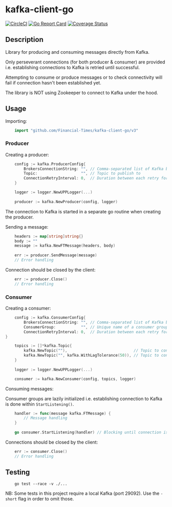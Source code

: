 # kafka-client-go

[![CircleCI](https://circleci.com/gh/Financial-Times/kafka-client-go.svg?style=svg)](https://circleci.com/gh/Financial-Times/kafka-client-go)
[![Go Report Card](https://goreportcard.com/badge/github.com/Financial-Times/kafka-client-go)](https://goreportcard.com/report/github.com/Financial-Times/kafka-client-go)
[![Coverage Status](https://coveralls.io/repos/github/Financial-Times/kafka-client-go/badge.svg)](https://coveralls.io/github/Financial-Times/kafka-client-go)

## Description

Library for producing and consuming messages directly from Kafka.

Only perseverant connections (for both producer & consumer) are provided
i.e. establishing connections to Kafka is retried until successful.

Attempting to consume or produce messages or to check connectivity will fail if connection hasn't been established yet.

The library is NOT using Zookeeper to connect to Kafka under the hood.

## Usage

Importing:

```go
    import "github.com/Financial-Times/kafka-client-go/v3"
```

### Producer

Creating a producer:

```go
    config := kafka.ProducerConfig{
        BrokersConnectionString: "", // Comma-separated list of Kafka brokers
        Topic:                   "", // Topic to publish to 
        ConnectionRetryInterval: 0,  // Duration between each retry for establishing connection
    }

    logger := logger.NewUPPLogger(...)
    
    producer := kafka.NewProducer(config, logger)
```

The connection to Kafka is started in a separate go routine when creating the producer.

Sending a message:

```go
    headers := map[string]string{}
    body := ""
    message := kafka.NewFTMessage(headers, body)
    
    err := producer.SendMessage(message)
    // Error handling
```

Connection should be closed by the client:

```go
    err := producer.Close()
    // Error handling
```

### Consumer

Creating a consumer:

```go
    config := kafka.ConsumerConfig{
        BrokersConnectionString: "", // Comma-separated list of Kafka brokers
        ConsumerGroup:           "", // Unique name of a consumer group
        ConnectionRetryInterval: 0,  // Duration between each retry for establishing connection
}

    topics := []*kafka.Topic{
        kafka.NewTopic(""),                             // Topic to consume from
        kafka.NewTopic("", kafka.WithLagTolerance(50)), // Topic to consume from with custom lag tolerance used for monitoring
    }
	
    logger := logger.NewUPPLogger(...)

    consumer := kafka.NewConsumer(config, topics, logger)
```

Consuming messages:

Consumer groups are lazily initialized i.e. establishing connection to Kafka is done within `StartListening()`.

```go
    handler := func(message kafka.FTMessage) {
        // Message handling
    }
    
    go consumer.StartListening(handler) // Blocking until connection is established
```

Connections should be closed by the client:

```go
    err := consumer.Close()
    // Error handling
```

## Testing

```shell
    go test --race -v ./...
```

NB: Some tests in this project require a local Kafka (port 29092). Use the `-short` flag in order to omit those.
